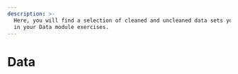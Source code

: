 ```yaml
---
description: >-
  Here, you will find a selection of cleaned and uncleaned data sets you can use
  in your Data module exercises.
---
```


# Data





